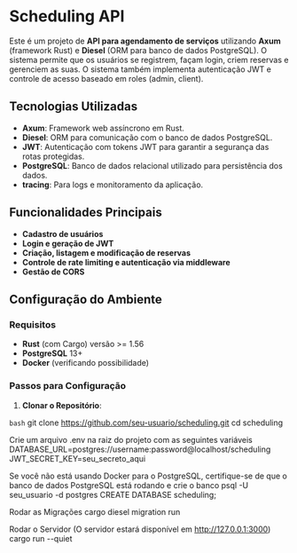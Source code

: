 # Scheduling API

Este é um projeto de **API para agendamento de serviços** utilizando **Axum** (framework Rust) e 
**Diesel** (ORM para banco de dados PostgreSQL). O sistema permite que os usuários se registrem, 
façam login, criem reservas e gerenciem as suas. O sistema também implementa autenticação JWT e 
controle de acesso baseado em roles (admin, client).

## Tecnologias Utilizadas

- **Axum**: Framework web assíncrono em Rust.
- **Diesel**: ORM para comunicação com o banco de dados PostgreSQL.
- **JWT**: Autenticação com tokens JWT para garantir a segurança das rotas protegidas.
- **PostgreSQL**: Banco de dados relacional utilizado para persistência dos dados.
- **tracing**: Para logs e monitoramento da aplicação.

## Funcionalidades Principais

- **Cadastro de usuários**
- **Login e geração de JWT**
- **Criação, listagem e modificação de reservas**
- **Controle de rate limiting e autenticação via middleware**
- **Gestão de CORS**
   
## Configuração do Ambiente

### Requisitos

- **Rust** (com Cargo) versão >= 1.56
- **PostgreSQL** 13+
- **Docker** (verificando possibilidade)

### Passos para Configuração

1. **Clonar o Repositório**:

```bash```
git clone https://github.com/seu-usuario/scheduling.git
cd scheduling

Crie um arquivo .env na raiz do projeto com as seguintes variáveis
DATABASE_URL=postgres://username:password@localhost/scheduling
JWT_SECRET_KEY=seu_secreto_aqui

Se você não está usando Docker para o PostgreSQL, certifique-se de que o banco de dados PostgreSQL está rodando e crie o banco
psql -U seu_usuario -d postgres
CREATE DATABASE scheduling;

Rodar as Migrações
cargo diesel migration run

Rodar o Servidor (O servidor estará disponível em http://127.0.0.1:3000)
cargo run --quiet

